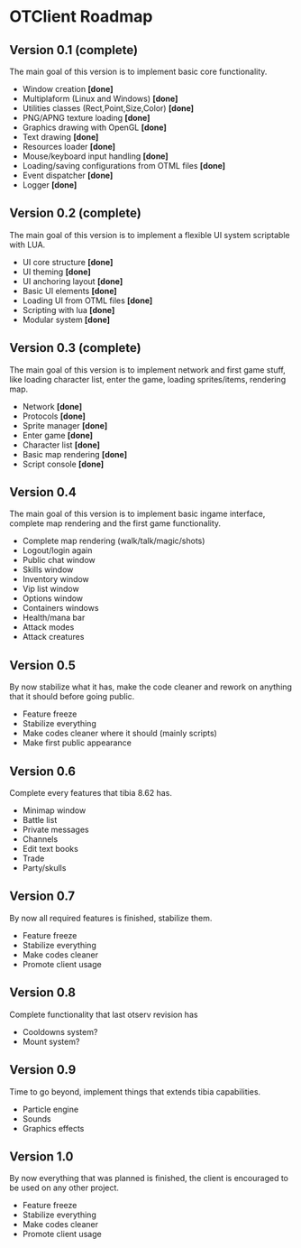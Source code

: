 # OTClient Roadmap

## Version 0.1 **(complete)**
The main goal of this version is to implement basic core functionality.

* Window creation **[done]**
* Multiplaform (Linux and Windows) **[done]**
* Utilities classes (Rect,Point,Size,Color) **[done]**
* PNG/APNG texture loading **[done]**
* Graphics drawing with OpenGL **[done]**
* Text drawing **[done]**
* Resources loader **[done]**
* Mouse/keyboard input handling **[done]**
* Loading/saving configurations from OTML files **[done]**
* Event dispatcher **[done]**
* Logger **[done]**

## Version 0.2 **(complete)**
The main goal of this version is to implement a flexible UI system scriptable with LUA.

* UI core structure **[done]**
* UI theming **[done]** 
* UI anchoring layout **[done]**
* Basic UI elements **[done]**
* Loading UI from OTML files **[done]**
* Scripting with lua **[done]**
* Modular system **[done]**

## Version 0.3 **(complete)**
The main goal of this version is to implement network and first game stuff,
like loading character list, enter the game, loading sprites/items, rendering map.

* Network **[done]**
* Protocols **[done]**
* Sprite manager **[done]**
* Enter game **[done]**
* Character list **[done]**
* Basic map rendering **[done]**
* Script console **[done]**

## Version 0.4
The main goal of this version is to implement basic ingame interface, complete map rendering and the first game functionality.

* Complete map rendering (walk/talk/magic/shots)
* Logout/login again
* Public chat window
* Skills window
* Inventory window
* Vip list window
* Options window
* Containers windows
* Health/mana bar
* Attack modes
* Attack creatures

## Version 0.5
By now stabilize what it has, make the code cleaner and rework on anything that it should before going public.

* Feature freeze
* Stabilize everything
* Make codes cleaner where it should (mainly scripts)
* Make first public appearance

## Version 0.6
Complete every features that tibia 8.62 has.

* Minimap window
* Battle list
* Private messages
* Channels
* Edit text books
* Trade
* Party/skulls

## Version 0.7
By now all required features is finished, stabilize them.

* Feature freeze
* Stabilize everything
* Make codes cleaner
* Promote client usage

## Version 0.8
Complete functionality that last otserv revision has

* Cooldowns system?
* Mount system?

## Version 0.9
Time to go beyond, implement things that extends tibia capabilities.

* Particle engine
* Sounds
* Graphics effects

## Version 1.0
By now everything that was planned is finished, the client is encouraged to be used on any other project.

* Feature freeze
* Stabilize everything
* Make codes cleaner
* Promote client usage